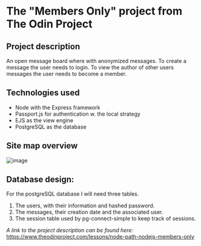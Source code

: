 # The "Members Only" project from The Odin Project
## Project description
An open message board where with anonymized messages.
To create a message the user needs to login.
To view the author of other users messages the user needs to become a member.

## Technologies used
- Node with the Express framework
- Passport.js for authentication w. the local strategy
- EJS as the view engine
- PostgreSQL as the database

## Site map overview

![image](https://github.com/user-attachments/assets/79f30468-612b-400b-9fd3-f26f682018c4)

## Database design:
For the postgreSQL database I will need three tables.
1. The users, with their information and hashed password.
2. The messages, their creation date and the associated user.
3. The session table used by pg-connect-simple to keep track of sessions.


_A link to the project description can be found here:_
https://www.theodinproject.com/lessons/node-path-nodejs-members-only

